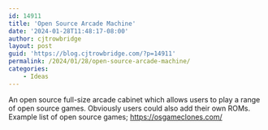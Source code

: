 ```yaml
---
id: 14911
title: 'Open Source Arcade Machine'
date: '2024-01-28T11:48:17-08:00'
author: cjtrowbridge
layout: post
guid: 'https://blog.cjtrowbridge.com/?p=14911'
permalink: /2024/01/28/open-source-arcade-machine/
categories:
    - Ideas
---
```


An open source full-size arcade cabinet which allows users to play a range of open source games. Obviously users could also add their own ROMs. Example list of open source games; <https://osgameclones.com/>